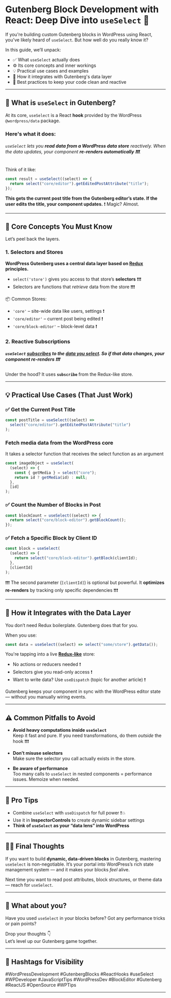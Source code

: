 # Gutenberg Block Development with React: Deep Dive into `useSelect` 🧠

If you're building custom Gutenberg blocks in WordPress using React, you've likely heard of `useSelect`. But how well do you really know it?

In this guide, we’ll unpack:

- ✅ What `useSelect` actually does
- ⚙️ Its core concepts and inner workings
- 💡 Practical use cases and examples
- 🧩 How it integrates with Gutenberg's data layer
- 🧠 Best practices to keep your code clean and reactive

---

## 🚀 What is `useSelect` in Gutenberg?

At its core, `useSelect` is a React **hook** provided by the WordPress `@wordpress/data` package.

### Here's what it does:

###### `useSelect` lets you **read data from a WordPress data store** reactively. When the data updates, your component **re-renders automatically ❗️❗️❗️**.

Think of it like:

```js
const result = useSelect((select) => {
  return select("core/editor").getEditedPostAttribute("title");
});
```

**This gets the current post title from the Gutenberg editor’s state. If the user edits the title, your component updates.** ❗️ Magic? Almost.

---

## 🧠 Core Concepts You Must Know

Let’s peel back the layers.

### 1. **Selectors and Stores**

**WordPress Gutenberg uses a **central data layer** based on <u>Redux</u> principles.**

- `select('store')` gives you access to that store’s **selectors** ❗️❗️❗️
- Selectors are functions that _retrieve_ data from the store ❗️❗️❗️

📦 Common Stores:

- `'core'` – site-wide data like users, settings ❗️
- `'core/editor'` – current post being edited ❗️
- `'core/block-editor'` – block-level data ❗️

### 2. **Reactive Subscriptions**

##### `useSelect` <u>subscribes</u> to the <u>data you select</u>. So if that data changes, your component re-renders ❗️❗️❗️

Under the hood? It uses **`subscribe`** from the Redux-like store.

---

## 💡 Practical Use Cases (That Just Work)

### ✅ Get the Current Post Title

```js
const postTitle = useSelect((select) =>
  select("core/editor").getEditedPostAttribute("title")
);
```

### Fetch media data from the WordPress core

It takes a selector function that receives the select function as an argument

```js
const imageObject = useSelect(
  (select) => {
    const { getMedia } = select("core");
    return id ? getMedia(id) : null;
  },
  [id]
);
```

### ✅ Count the Number of Blocks in Post

```js
const blockCount = useSelect((select) => {
  return select("core/block-editor").getBlockCount();
});
```

### ✅ Fetch a Specific Block by Client ID

```js
const block = useSelect(
  (select) => {
    return select("core/block-editor").getBlock(clientId);
  },
  [clientId]
);
```

❗️❗️❗️ The second parameter (`[clientId]`) is optional but powerful. It **optimizes re-renders** by tracking only specific dependencies ❗️❗️❗️

---

## 🔧 How it Integrates with the Data Layer

You don’t need Redux boilerplate. Gutenberg does that for you.

When you use:

```js
const data = useSelect((select) => select("some/store").getData());
```

You're tapping into a live <u>**Redux-like**</u> store:

- No actions or reducers needed ❗️
- Selectors give you read-only access ❗️
- Want to write data? Use `useDispatch` (topic for another article) ❗️

Gutenberg keeps your component in sync with the WordPress editor state — without you manually wiring events.

---

## ⚠️ Common Pitfalls to Avoid

- **Avoid heavy computations inside `useSelect`**  
  Keep it fast and pure. If you need transformations, do them _outside_ the hook ❗️❗️❗️

- **Don’t misuse selectors**  
  Make sure the selector you call actually exists in the store.

- **Be aware of performance**  
  Too many calls to `useSelect` in nested components = performance issues. Memoize when needed.

---

## 🧠 Pro Tips

- Combine `useSelect` with `useDispatch` for full power ❗️💥
- Use it in **InspectorControls** to create dynamic sidebar settings
- **Think of `useSelect` as your “data lens” into WordPress**

---

## 👨‍💻 Final Thoughts

If you want to build **dynamic, data-driven blocks** in Gutenberg, mastering `useSelect` is non-negotiable. It’s your portal into WordPress’s rich state management system — and it makes your blocks _feel_ alive.

Next time you want to read post attributes, block structures, or theme data — reach for `useSelect`.

---

## 💬 What about you?

Have you used `useSelect` in your blocks before? Got any performance tricks or pain points?

Drop your thoughts 👇  
Let’s level up our Gutenberg game together.

---

## 📌 Hashtags for Visibility

#WordPressDevelopment #GutenbergBlocks #ReactHooks #useSelect #WPDeveloper #JavaScriptTips #WordPressDev #BlockEditor #Gutenberg #ReactJS #OpenSource #WPTips

---
